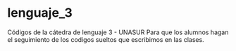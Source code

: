 # lenguaje_3
Códigos de la cátedra de lenguaje 3 - UNASUR
Para que los alumnos hagan el seguimiento de los codigos sueltos que escribimos en las clases.
